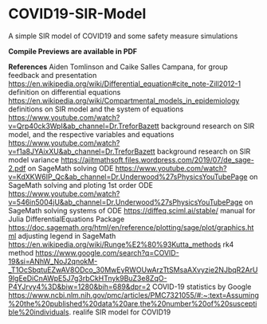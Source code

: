 # COVID19-SIR-Model
A simple SIR model of COVID19 and some safety measure simulations

**Compile Previews are available in PDF**

**References**
Aiden Tomlinson and Caike Salles Campana, for group feedback and presentation
https://en.wikipedia.org/wiki/Differential_equation#cite_note-Zill2012-1 definition on differential equations
https://en.wikipedia.org/wiki/Compartmental_models_in_epidemiology definitions on SIR model and the system of equations
https://www.youtube.com/watch?v=Qrp40ck3WpI&ab_channel=Dr.TreforBazett background research on SIR model, and the respective variables and equations
https://www.youtube.com/watch?v=f1a8JYAixXU&ab_channel=Dr.TreforBazett background research on SIR model variance
https://ajitmathsoft.files.wordpress.com/2019/07/de_sage-2.pdf on SageMath solving ODE
https://www.youtube.com/watch?v=KdXKW6IP_Qc&ab_channel=Dr.Underwood%27sPhysicsYouTubePage on SageMath solving and ploting 1st order ODE
https://www.youtube.com/watch?v=546in5004jU&ab_channel=Dr.Underwood%27sPhysicsYouTubePage on SageMath solving systems of ODE
https://diffeq.sciml.ai/stable/ manual for Julia DifferentialEquations Package
https://doc.sagemath.org/html/en/reference/plotting/sage/plot/graphics.html adjusting legend in SageMath
https://en.wikipedia.org/wiki/Runge%E2%80%93Kutta_methods rk4 method
https://www.google.com/search?q=COVID-19&si=ANhW_NoJ2qnokM-_T1OcSbqtuEZwAV8ODco_30MwEyRWOUwArzTtSMsaAXvyzie2NJbqR2ArU9lgEeDiCnAWpE5J7g3rbCkHTnyk9BuZ3e8ZqO-P4YJrvy4%3D&biw=1280&bih=689&dpr=2 COVID-19 statistics by Google
https://www.ncbi.nlm.nih.gov/pmc/articles/PMC7321055/#:~:text=Assuming%20the%20published%20data%20are,the%20number%20of%20susceptible%20individuals. realife SIR model for COVID19
